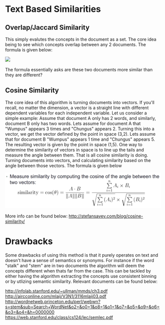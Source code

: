# Text Based Similarities

## Overlap/Jaccard Similarity

This simply evalutes the concepts in the document as a set. The core idea being to see which concepts overlap between any 2 documents. The formula is given below:

![](/img/overlap.png?raw=true) 

The formula essentially asks are these two documents more similar than they are different?


## Cosine Similarity

The core idea of this algorithm is turning documents into vectors. If you'll recall, no matter the dimension, a vector is a straight line  with different dependent variables for each independent variable. Let us consider a simple example: Assume that document A only has 2 words, and similarly, document B only has two words. Lets assume for document A that "Wumpus" appears 3 times and "Chungus" appears 2. Turning this into a vector, we get the vector defined by the point in space (3,2). Lets assume that for document B "Wumpus" appears 1 time and "Chungus" appears 5. The resulting vector is given by the point in space (1,5). One way to determine the similarity of vectors in space is to line up the tails and measure the angle between them. That is all cosine similarity is doing. Turning documents into vectors, and calculating similarity based on the angle between those vectors. The formula is given below

![](/img/cosine.png?raw=true) 

More info can be found below:
http://stefansavev.com/blog/cosine-similarity/

# Drawbacks

Some drawbacks of using this method is that it purely operates on text and doesn't have a sense of semantics or synonyms. For instance if the word "stalk" and "stem" are in two documents the algorithm will deem the concepts different when thats far from the case. This can be tackled by either having the algorithm extracting the concepts use consistent binning or by utlizing semantic similarity. Relevant documents can be found below:

http://infolab.stanford.edu/~ullman/mmds/ch3.pdf
http://aircconline.com/mlaij/V3N1/3116mlaij03.pdf
http://wordnetweb.princeton.edu/perl/webwn?s=stem&sub=Search+WordNet&o2=&o0=1&o8=1&o1=1&o7=&o5=&o9=&o6=&o3=&o4=&h=0000000
https://web.stanford.edu/class/cs124/lec/semlec.pdf
